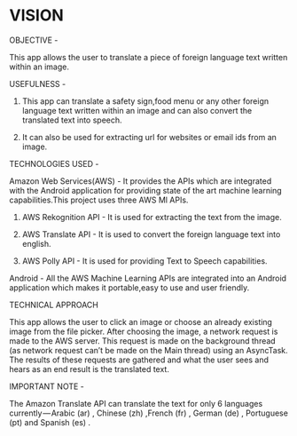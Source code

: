# VISION

OBJECTIVE - 

This app allows the user to translate a piece of foreign language text written within an image.

USEFULNESS - 

1. This app can translate a safety sign,food menu or any other foreign language text written within an image and can also convert the translated text into speech.

2. It can also be used for extracting url for websites or email ids from an image.

TECHNOLOGIES USED - 

Amazon Web Services(AWS)  - It provides the APIs which are integrated with the Android application for providing state of the art machine learning capabilities.This project uses three AWS Ml APIs.

1. AWS Rekognition API - It is used for extracting the text from the image.

2. AWS Translate API - It is used to convert the foreign language text into english.

3. AWS Polly API - It is used for providing Text to Speech capabilities.

Android - All the AWS Machine Learning APIs are integrated into an Android application which makes it portable,easy to use and user friendly.
                       
TECHNICAL APPROACH

This app allows the user to click an image or choose an already existing image from the file picker.
After choosing the image, a network request is made to the AWS server. This request is made on the background thread (as network request can’t be made on the Main thread) using an AsyncTask.
The results of these requests are gathered and what the user sees and hears as an end result is the translated text.

IMPORTANT NOTE - 

The Amazon Translate API can translate the text for only 6 languages currently — Arabic (ar) , Chinese (zh) ,French (fr) , German (de) , Portuguese (pt) and Spanish (es) .

